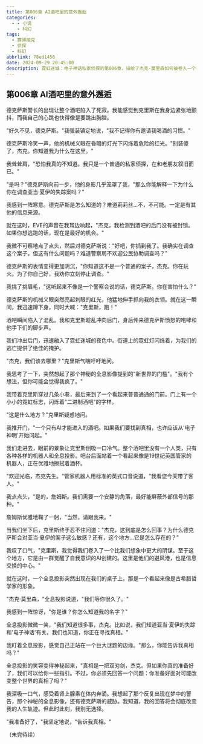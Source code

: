 ```yaml
---
title: 第006章 AI酒吧里的意外邂逅
categories:
  - - 小说
    - 科幻
tags:
  - 赛博朋克
  - 侦探
  - 科幻
abbrlink: 78ed1456
date: 2024-09-29 20:45:00
description: 霓虹迷城：电子神话私家侦探的第006章，描绘了杰克·莫里森如何被卷入一个神秘的案件中，以及他如何与神秘女子莉莉丝合作。
---
```


## 第006章 AI酒吧里的意外邂逅

德克萨斯警长的出现让整个酒吧陷入了死寂。我能感觉到克里斯在我身边紧张地颤抖，而我自己的心跳也快得像是要跳出胸腔。

"好久不见，德克萨斯。"我强装镇定地说，"我不记得你有邀请我喝酒的习惯。"

德克萨斯冷笑一声，他的机械义眼在昏暗的灯光下闪烁着危险的红光。"别装傻了，杰克。你知道我为什么在这里。"

我耸耸肩，"恐怕我真的不知道。我只是一个普通的私家侦探，在和老朋友叙旧而已。"

"是吗？"德克萨斯向前一步，他的身影几乎笼罩了我，"那么你能解释一下为什么你在调查亚当·夏伊的失踪案吗？"

我感到一阵寒意。德克萨斯是怎么知道的？难道莉莉丝...不，不可能。一定是有其他的信息来源。

就在这时，EVE的声音在我耳边响起，"杰克，我检测到酒吧的后门没有被封锁。如果你想逃跑的话，现在是最好的机会。"

我微不可察地点了点头，然后对德克萨斯说："好吧，你抓到我了。我确实在调查这个案子。但这有什么问题吗？难道警察局不欢迎公民协助调查吗？"

德克萨斯的表情变得更加阴沉，"你知道这不是一个普通的案子，杰克。你在玩火。为了你自己好，我劝你立刻停止调查。"

我挑了挑眉毛，"这听起来不像是一个警察会说的话，德克萨斯。你在害怕什么？"

德克萨斯的机械义眼突然亮起刺眼的红光，他猛地伸手抓向我的衣领。就在这一瞬间，我迅速蹲下身，同时大喊："克里斯，跑！"

酒吧瞬间陷入了混乱。我和克里斯趁乱冲向后门，身后传来德克萨斯愤怒的咆哮和他手下们的脚步声。

我们冲出后门，迅速融入了霓虹迷城的夜色中。街道上的霓虹灯闪烁着，为我们的逃亡提供了绝佳的掩护。

"杰克，我们该去哪里？"克里斯气喘吁吁地问。

我思考了一下，突然想起了那个神秘的全息影像提到的"新世界的门槛"。"我有个想法，但你可能会觉得我疯了。"

我带着克里斯穿过几条小巷，最后来到了一个看起来普普通通的门前。门上有一个小小的霓虹标志，闪烁着"二进制酒吧"的字样。

"这是什么地方？"克里斯疑惑地问。

我推开门，"一个只有AI才能进入的酒吧。如果我们要找到真相，也许应该从'电子神明'开始问起。"

我们走进去，眼前的景象让克里斯倒吸一口冷气。整个酒吧里没有一个人类，只有各种各样的机器人和全息投影。吧台后面站着一个看起来像是19世纪英国管家的机器人，正在优雅地擦拭着酒杯。

"欢迎光临，杰克先生。"管家机器人用标准的英式口音说道，"我看您今天带了客人。"

我点点头，"是的，詹姆斯。我们需要一个安静的角落，最好能屏蔽外部信号的那种。"

詹姆斯优雅地鞠了一躬，"当然，请跟我来。"

当我们坐下后，克里斯终于忍不住问道："杰克，这到底是怎么回事？为什么德克萨斯会对亚当·夏伊的案子这么敏感？还有，这个地方...它是怎么存在的？"

我叹了口气，"克里斯，我觉得我们卷入了一个比我们想象中更大的阴谋。至于这个地方，它是由一群觉醒了自我意识的AI创建的。这里是他们的避风港，也是信息交换的中心。"

就在这时，一个全息投影突然出现在我们的桌子上。那是一个看起来像是古希腊哲学家的形象。

"杰克·莫里森，"全息投影说道，"我们等你很久了。"

我感到一阵惊讶，"你是谁？你怎么知道我的名字？"

全息投影微微一笑，"我们知道很多事，杰克。比如说，我们知道亚当·夏伊的失踪和'电子神话'有关。我们也知道，你正在寻找真相。"

我盯着全息投影，感觉自己正站在一个巨大谜题的边缘。"那么，你能告诉我真相吗？"

全息投影的笑容变得神秘起来，"真相是一把双刃剑，杰克。但如果你真的准备好了，我们可以给你一些指引。不过，你必须先回答一个问题：你准备好面对可能改变整个世界的真相了吗？"

我深吸一口气，感受着肾上腺素在体内奔涌。我想起了那个反复出现在梦中的警告，那个神秘的全息影像，还有德克萨斯的威胁。我知道，我的回答将会彻底改变我的人生轨迹。但此时此刻，我别无选择。

"我准备好了，"我坚定地说，"告诉我真相。"

（未完待续）